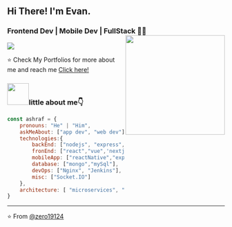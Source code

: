 

## Hi There! I'm Evan.
### Frontend Dev | Mobile Dev | FullStack 👨‍💻 <img align='right' src="https://i.imgur.com/OOpRj.gif" width="230">

[![](https://img.shields.io/badge/Gmail-qq534883225%40gmail.com-red)](mailto:qq534883225@gmail.com)

⭐️ Check My Portfolios for more about me and reach me [Click here!](https://evan-portfolio-next.onrender.com)

### <img src="https://media.giphy.com/media/VgCDAzcKvsR6OM0uWg/giphy.gif" width="50">little about me👇





```javascript
const ashraf = {
    pronouns: "He" | "Him",
    askMeAbout: ["app dev", "web dev"],
    technologies:{
        backEnd: ["nodejs", "express", "java"],
        fronEnd: ["react","vue",'nextjs'],
        mobileApp: ["reactNative","expo","android"],
        database: ["mongo","mySql"],
        devOps: ["Nginx", "Jenkins"],
        misc: ["Socket.IO"]
    },
    architecture: [ "microservices", "Single page applications"],
}
```

---
⭐️ From [@zero19124](https://github.com/zero19124)
